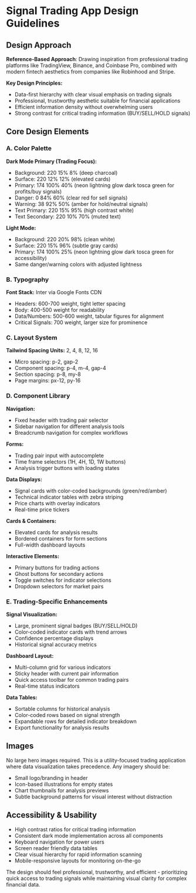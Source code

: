 # Signal Trading App Design Guidelines

## Design Approach
**Reference-Based Approach**: Drawing inspiration from professional trading platforms like TradingView, Binance, and Coinbase Pro, combined with modern fintech aesthetics from companies like Robinhood and Stripe.

**Key Design Principles:**
- Data-first hierarchy with clear visual emphasis on trading signals
- Professional, trustworthy aesthetic suitable for financial applications
- Efficient information density without overwhelming users
- Strong contrast for critical trading information (BUY/SELL/HOLD signals)

## Core Design Elements

### A. Color Palette
**Dark Mode Primary (Trading Focus):**
- Background: 220 15% 8% (deep charcoal)
- Surface: 220 12% 12% (elevated cards)
- Primary: 174 100% 40% (neon lightning glow dark tosca green for profits/buy signals)
- Danger: 0 84% 60% (clear red for sell signals)
- Warning: 38 92% 50% (amber for hold/neutral signals)
- Text Primary: 220 15% 95% (high contrast white)
- Text Secondary: 220 10% 70% (muted text)

**Light Mode:**
- Background: 220 20% 98% (clean white)
- Surface: 220 15% 96% (subtle gray cards)
- Primary: 174 100% 25% (neon lightning glow dark tosca green for accessibility)
- Same danger/warning colors with adjusted lightness

### B. Typography
**Font Stack:** Inter via Google Fonts CDN
- Headers: 600-700 weight, tight letter spacing
- Body: 400-500 weight for readability
- Data/Numbers: 500-600 weight, tabular figures for alignment
- Critical Signals: 700 weight, larger size for prominence

### C. Layout System
**Tailwind Spacing Units:** 2, 4, 8, 12, 16
- Micro spacing: p-2, gap-2
- Component spacing: p-4, m-4, gap-4
- Section spacing: p-8, my-8
- Page margins: px-12, py-16

### D. Component Library

**Navigation:**
- Fixed header with trading pair selector
- Sidebar navigation for different analysis tools
- Breadcrumb navigation for complex workflows

**Forms:**
- Trading pair input with autocomplete
- Time frame selectors (1H, 4H, 1D, 1W buttons)
- Analysis trigger buttons with loading states

**Data Displays:**
- Signal cards with color-coded backgrounds (green/red/amber)
- Technical indicator tables with zebra striping
- Price charts with overlay indicators
- Real-time price tickers

**Cards & Containers:**
- Elevated cards for analysis results
- Bordered containers for form sections
- Full-width dashboard layouts

**Interactive Elements:**
- Primary buttons for trading actions
- Ghost buttons for secondary actions
- Toggle switches for indicator selections
- Dropdown selectors for market pairs

### E. Trading-Specific Enhancements

**Signal Visualization:**
- Large, prominent signal badges (BUY/SELL/HOLD)
- Color-coded indicator cards with trend arrows
- Confidence percentage displays
- Historical signal accuracy metrics

**Dashboard Layout:**
- Multi-column grid for various indicators
- Sticky header with current pair information
- Quick access toolbar for common trading pairs
- Real-time status indicators

**Data Tables:**
- Sortable columns for historical analysis
- Color-coded rows based on signal strength
- Expandable rows for detailed indicator breakdown
- Export functionality for analysis results

## Images
No large hero images required. This is a utility-focused trading application where data visualization takes precedence. Any imagery should be:
- Small logo/branding in header
- Icon-based illustrations for empty states
- Chart thumbnails for analysis previews
- Subtle background patterns for visual interest without distraction

## Accessibility & Usability
- High contrast ratios for critical trading information
- Consistent dark mode implementation across all components
- Keyboard navigation for power users
- Screen reader friendly data tables
- Clear visual hierarchy for rapid information scanning
- Mobile-responsive layouts for monitoring on-the-go

The design should feel professional, trustworthy, and efficient - prioritizing quick access to trading signals while maintaining visual clarity for complex financial data.